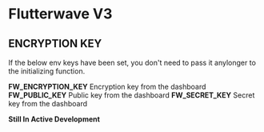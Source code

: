 # Flutterwave V3

## ENCRYPTION KEY

If the below env keys have been set, you don't need to pass it anylonger to the initializing function.

**FW_ENCRYPTION_KEY** Encryption key from the dashboard
**FW_PUBLIC_KEY** Public key from the dashboard
**FW_SECRET_KEY** Secret key from the dashboard

**Still In Active Development**
